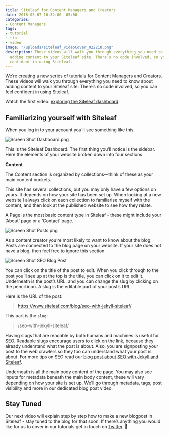 ```yaml
---
title: Siteleaf for Content Managers and Creators
date: 2018-03-07 16:32:00 -05:00
categories:
- Content Managers
tags:
- tutorial
- tip
- video
image: "/uploads/siteleaf_videoCover_022218.png"
description: These videos will walk you through everything you need to know about
  adding content to your Siteleaf site. There’s no code involved, so you can feel
  confident in using Siteleaf.
---
```


We’re creating a new series of tutorials for Content Managers and Creators. These videos will walk you through everything you need to know about adding content to your Siteleaf site. There’s no code involved, so you can feel confident in using Siteleaf.

Watch the first video: [exploring the Siteleaf dashboard](https://vimeo.com/258881059).

## Familiarizing yourself with Siteleaf

When you log in to your account you’ll see something like this.

![Screen Shot Dashboard.png](/uploads/Screen%20Shot%20Dashboard.png)

This is the Siteleaf Dashboard. The first thing you’ll notice is the sidebar. Here the elements of your website broken down into four sections.

**Content**

The Content section is organized by collections—think of these as your main content buckets.

This site has several collections, but you may only have a few options on yours. It depends on how your site has been set up. When looking at a new website I always click on each collection to familiarise myself with the content, and then look at the published website to see how they relate.

A Page is the most basic content type in Siteleaf - these might include your ‘About’ page or a ‘Contact’ page.

![Screen Shot Posts.png](/uploads/Screen%20Shot%20Posts.png)

As a content creator you’re most likely to want to know about the blog. Posts are connected to the blog page on your website. If your site does not have a blog, then feel free to ignore this section.

![Screen Shot SEO Blog Post](/uploads/Screen%20Shot%20SEO%20Blog%20Post.png)

You can click on the title of the post to edit. When you click through to the post you’ll see up at the top is the title, you can click on it to edit it. Underneath is the post’s URL, and you can change the slug by clicking on the pencil icon. A slug is the editable part of your post’s URL.

Here is the URL of the post:

> https://www.siteleaf.com/blog/seo-with-jekyll-siteleaf/

This part is the `slug`:

> /seo-with-jekyll-siteleaf/

Having slugs that are readable by both humans and machines is useful for SEO. Readable slugs encourage users to click on the link, because they already understand what the post is about. Also, you are signposting your post to the web crawlers so they too can understand what your post is about. For more tips on SEO read our [blog post about SEO with Jekyll and Siteleaf](https://www.siteleaf.com/blog/seo-with-jekyll-siteleaf/).

Underneath is all the main body content of the page. You may also see inputs for metadata beneath the main body content, these will vary depending on how your site is set up. We’ll go through metadata, tags, post visibility and more in our dedicated blog post video.

## Stay Tuned

Our next video will explain step by step how to make a new blogpost in Siteleaf - stay tuned to the blog for that soon. If there’s anything you would like for us to cover in our tutorials get in touch on [Twitter](https://twitter.com/siteleaf). 🚀